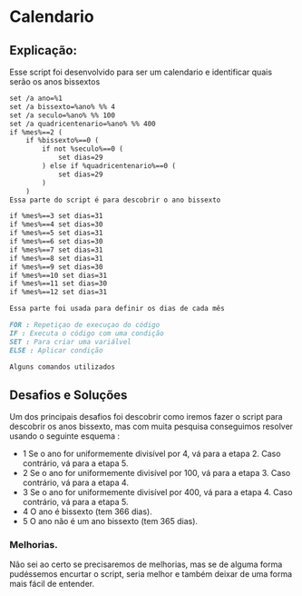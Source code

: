 # Calendario
## Explicação:
Esse script foi desenvolvido para ser um calendario e identificar quais serão os anos bissextos

```markdown
set /a ano=%1
set /a bissexto=%ano% %% 4
set /a seculo=%ano% %% 100
set /a quadricentenario=%ano% %% 400
if %mes%==2 (
    if %bissexto%==0 (
        if not %seculo%==0 (
            set dias=29
        ) else if %quadricentenario%==0 (
            set dias=29
        )
    )
Essa parte do script é para descobrir o ano bissexto
```

```markdown
if %mes%==3 set dias=31
if %mes%==4 set dias=30
if %mes%==5 set dias=31
if %mes%==6 set dias=30
if %mes%==7 set dias=31
if %mes%==8 set dias=31
if %mes%==9 set dias=30
if %mes%==10 set dias=31
if %mes%==11 set dias=30
if %mes%==12 set dias=31

Essa parte foi usada para definir os dias de cada mês
```

```markdown
FOR : Repetiçao de execuçao do código 
IF : Executa o código com uma condição
SET : Para criar uma variálvel
ELSE : Aplicar condição

Alguns comandos utilizados
```

## Desafios e Soluções
Um dos principais desafios foi descobrir como iremos fazer o script para descobrir os anos bissexto, mas com muita pesquisa conseguimos resolver usando o seguinte esquema : 
- 1  Se o ano for uniformemente divisível por 4, vá para a etapa 2. Caso contrário, vá para a etapa 5.
- 2  Se o ano for uniformemente divisível por 100, vá para a etapa 3. Caso contrário, vá para a etapa 4.
- 3  Se o ano for uniformemente divisível por 400, vá para a etapa 4. Caso contrário, vá para a etapa 5.
- 4  O ano é bissexto (tem 366 dias).
- 5  O ano não é um ano bissexto (tem 365 dias).

### Melhorias.
Não sei ao certo se precisaremos de melhorias, mas se de alguma forma pudéssemos encurtar o script, seria melhor e também deixar de uma forma mais fácil de entender.
